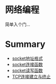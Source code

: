 # 网络编程

简单入个门...

# Summary

* [socket地址格式](socket地址格式.md)
* [socket连接函数](socket连接函数.md)
* [socket读写函数](socket读写函数.md)
* [TCP连接建立与终止](TCP连接建立与终止.md)
